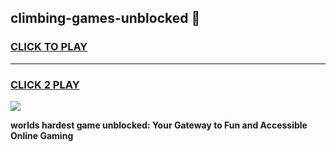 
## climbing-games-unblocked 👋
<h3>
<a href="https://premium.freeplayer.one?title=climbing-games-unblocked&ref=14F">CLICK TO PLAY</a></h3>
<hr>

<h3>
<a href="https://premium.freeplayer.one?title=climbing-games-unblocked&ref=14F">CLICK 2 PLAY</a>
  
</h3>

<a href="https://premium.freeplayer.one?title=climbing-games-unblocked&ref=12F/"><img src="https://clearcache.store/games.png"></a>


**worlds hardest game unblocked: Your Gateway to Fun and Accessible Online Gaming**
